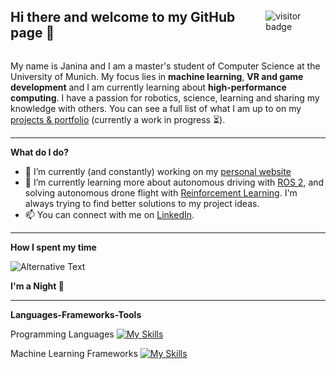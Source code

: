 <div style="display: flex; justify-content: space-between; align-items: center;">
  <h2>Hi there and welcome to my GitHub page 👋</h2>
  <img src="https://visitor-badge.laobi.icu/badge?page_id=janinamattes.janinamattes" alt="visitor badge">
</div>


My name is Janina and I am a master's student of Computer Science at the University of Munich. My focus lies in **machine learning**, **VR and game development** and I am currently learning about **high-performance computing**. I have a passion for robotics, science, learning and sharing my knowledge with others. You can see a full list of what I am up to on my [projects & portfolio](https://janinamattes.github.io/#profile) (currently a work in progress ⏳).

---

**What do I do?**

- 🔭 I’m currently (and constantly) working on my [personal website](https://janinamattes.github.io/#profile)
- 🌱 I’m currently learning more about autonomous driving with [ROS 2](https://github.com/munichmotorsport), and solving autonomous drone flight with [Reinforcement Learning](https://github.com/JaninaMattes/Autonomous-Explorer-Drone). I'm always trying to find better solutions to my project ideas.
- 📫 You can connect with me on [LinkedIn](https://www.linkedin.com/in/janina-mattes/). 

---

**How I spent my time**
<!--START_SECTION:waka-->
<img
  src="https://github.com/janinamattes/janinamattes/blob/main/images/stat.svg"
  alt="Alternative Text"
/>
<!--END_SECTION:waka-->

**I'm a Night 🦉**

---

**Languages-Frameworks-Tools**

Programming Languages
[![My Skills](https://skillicons.dev/icons?i=py,java,cpp,c,cs,ts,kotlin,dart,bash&theme=light&perline=3)](https://skillicons.dev)

Machine Learning Frameworks
[![My Skills](https://skillicons.dev/icons?i=pytorch,sklearn,opencv&theme=light)](https://skillicons.dev)

<!--

Web/Mobile App Development Frameworks
[![My Skills](https://skillicons.dev/icons?i=flask,django,angular,nestjs,flutter,postman,spring,firebase&theme=light)](https://skillicons.dev)

Cloud Development
[![My Skills](https://skillicons.dev/icons?i=aws,gcp&theme=light)](https://skillicons.dev)

Database Systems
[![My Skills](https://skillicons.dev/icons?i=mysql,postgres,sqlite,mongodb&theme=light)](https://skillicons.dev)

Containerization
[![My Skills](https://skillicons.dev/icons?i=docker,heroku,kubernetes&theme=light)](https://skillicons.dev)
-->
